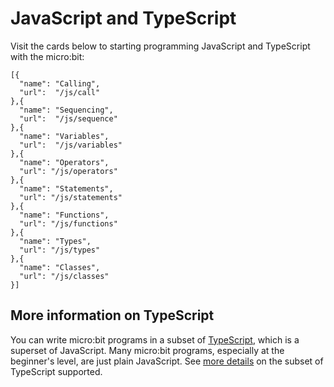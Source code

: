 # JavaScript and TypeScript

Visit the cards below to starting programming JavaScript and TypeScript with the micro:bit:

```codecard
[{
  "name": "Calling",
  "url":  "/js/call"
},{
  "name": "Sequencing",
  "url":  "/js/sequence"
},{
  "name": "Variables",
  "url":  "/js/variables"
},{
  "name": "Operators",
  "url": "/js/operators"
},{
  "name": "Statements",
  "url": "/js/statements"
},{
  "name": "Functions",
  "url": "/js/functions"
},{
  "name": "Types",
  "url": "/js/types"
},{
  "name": "Classes",
  "url": "/js/classes"
}]
```

## More information on TypeScript

You can write micro:bit programs in a subset of [TypeScript](https://www.typescriptlang.org), which is a superset of JavaScript.
Many micro:bit programs, especially at the beginner's level, are just plain JavaScript. See [more details](https://www.pxt.io/language)
on the subset of TypeScript supported.
